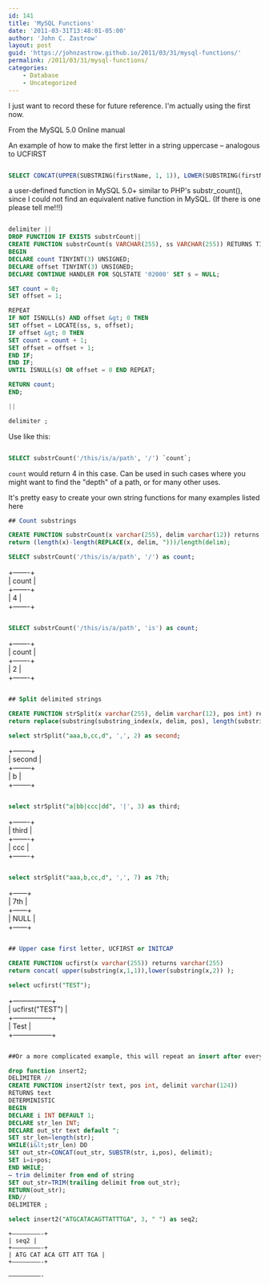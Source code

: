 ```yaml
---
id: 141
title: 'MySQL Functions'
date: '2011-03-31T13:48:01-05:00'
author: 'John C. Zastrow'
layout: post
guid: 'https://johnzastrow.github.io/2011/03/31/mysql-functions/'
permalink: /2011/03/31/mysql-functions/
categories:
    - Database
    - Uncategorized
---
```


I just want to record these for future reference. I'm actually using the first now.

From the MySQL 5.0 Online manual

An example of how to make the first letter in a string uppercase – analogous to UCFIRST

```sql

SELECT CONCAT(UPPER(SUBSTRING(firstName, 1, 1)), LOWER(SUBSTRING(firstName FROM 2))) AS properFirstName

```

a user-defined function in MySQL 5.0+ similar to PHP's substr_count(), since I could not find an equivalent native function in MySQL. (If there is one please tell me!!!)

```sql

delimiter ||  
DROP FUNCTION IF EXISTS substrCount||  
CREATE FUNCTION substrCount(s VARCHAR(255), ss VARCHAR(255)) RETURNS TINYINT(3) UNSIGNED LANGUAGE SQL NOT DETERMINISTIC READS SQL DATA  
BEGIN  
DECLARE count TINYINT(3) UNSIGNED;  
DECLARE offset TINYINT(3) UNSIGNED;  
DECLARE CONTINUE HANDLER FOR SQLSTATE '02000' SET s = NULL;

SET count = 0;  
SET offset = 1;

REPEAT  
IF NOT ISNULL(s) AND offset &gt; 0 THEN  
SET offset = LOCATE(ss, s, offset);  
IF offset &gt; 0 THEN  
SET count = count + 1;  
SET offset = offset + 1;  
END IF;  
END IF;  
UNTIL ISNULL(s) OR offset = 0 END REPEAT;

RETURN count;  
END;

||

delimiter ;

```

Use like this:

```sql

SELECT substrCount('/this/is/a/path', '/') `count`;

```

`count` would return 4 in this case. Can be used in such cases where you might want to find the "depth" of a path, or for many other uses.

It's pretty easy to create your own string functions for many examples listed here

```sql  
## Count substrings

CREATE FUNCTION substrCount(x varchar(255), delim varchar(12)) returns int  
return (length(x)-length(REPLACE(x, delim, ")))/length(delim);

SELECT substrCount('/this/is/a/path', '/') as count;

```

+——-+  
| count |  
+——-+  
| 4 |  
+——-+

```sql

SELECT substrCount('/this/is/a/path', 'is') as count;

```

+——-+  
| count |  
+——-+  
| 2 |  
+——-+

```sql

## Split delimited strings

CREATE FUNCTION strSplit(x varchar(255), delim varchar(12), pos int) returns varchar(255)  
return replace(substring(substring_index(x, delim, pos), length(substring_index(x, delim, pos – 1)) + 1), delim, ");

select strSplit("aaa,b,cc,d", ',', 2) as second;

```

+——–+  
| second |  
+——–+  
| b |  
+——–+

```sql

select strSplit("a|bb|ccc|dd", '|', 3) as third;

```

+——-+  
| third |  
+——-+  
| ccc |  
+——-+

```sql

select strSplit("aaa,b,cc,d", ',', 7) as 7th;

```

+——+  
| 7th |  
+——+  
| NULL |  
+——+

```sql

## Upper case first letter, UCFIRST or INITCAP

CREATE FUNCTION ucfirst(x varchar(255)) returns varchar(255)  
return concat( upper(substring(x,1,1)),lower(substring(x,2)) );

select ucfirst("TEST");

```

+—————–+  
| ucfirst("TEST") |  
+—————–+  
| Test |  
+—————–+

```sql

##Or a more complicated example, this will repeat an insert after every nth position.

drop function insert2;  
DELIMITER //  
CREATE FUNCTION insert2(str text, pos int, delimit varchar(124))  
RETURNS text  
DETERMINISTIC  
BEGIN  
DECLARE i INT DEFAULT 1;  
DECLARE str_len INT;  
DECLARE out_str text default ";  
SET str_len=length(str);  
WHILE(i&lt;str_len) DO  
SET out_str=CONCAT(out_str, SUBSTR(str, i,pos), delimit);  
SET i=i+pos;  
END WHILE;  
— trim delimiter from end of string  
SET out_str=TRIM(trailing delimit from out_str);  
RETURN(out_str);  
END//  
DELIMITER ;

select insert2("ATGCATACAGTTATTTGA", 3, " ") as seq2;

```

```
+————————-+  
| seq2 |  
+————————-+  
| ATG CAT ACA GTT ATT TGA |  
+————————-+

—————————-

```